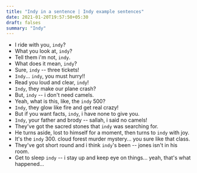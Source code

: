 ```yaml
---
title: "Indy in a sentence | Indy example sentences"
date: 2021-01-20T19:57:50+05:30
draft: falses
summary: "Indy"
---
```

- I ride with you, `indy`?
- What you look at, `indy`?
- Tell them i'm not, `indy`.
- What does it mean, `indy`?
- Sure, `indy` -- three tickets!
- `Indy`... `indy`, you must hurry!!
- Read you loud and clear, `indy`!
- `Indy`, they make our plane crash?
- But, `indy` -- i don't need camels.
- Yeah, what is this, like, the `indy` 500?
- `Indy`, they glow like fire and get real crazy!
- But if you want facts, `indy`, i have none to give you.
- `Indy`, your father and brody -- sallah, i said no camels!
- They've got the sacred stones that `indy` was searching for.
- He turns aside, lost to himself for a moment, then turns to `indy` with joy.
- It's the `indy` 300. cloud forest murder mystery... you sure like that class.
- They've got short round and i think `indy`'s been -- jones isn't in his room.
- Get to sleep `indy` -- i stay up and keep eye on things... yeah, that's what happened...
                 
